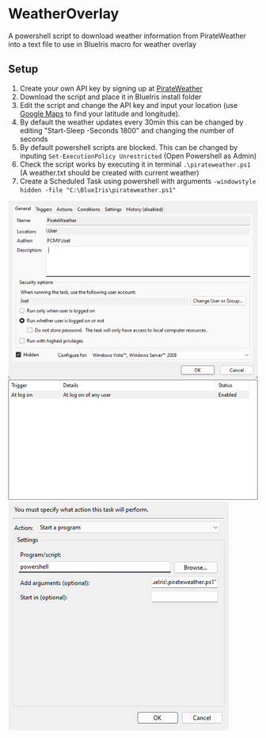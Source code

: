 # WeatherOverlay
A powershell script to download weather information from PirateWeather into a text file to use in BlueIris macro for weather overlay

## Setup
1. Create your own API key by signing up at [PirateWeather](https://pirateweather.net/)
2. Download the script and place it in BlueIris install folder
3. Edit the script and change the API key and input your location (use [Google Maps](https://maps.google.com) to find your latitude and longitude).
4. By default the weather updates every 30min this can be changed by editing "Start-Sleep -Seconds 1800" and changing the number of seconds
5. By default powershell scripts are blocked. This can be changed by inputing ```Set-ExecutionPolicy Unrestricted``` (Open Powershell as Admin)
6. Check the script works by executing it in terminal ```.\pirateweather.ps1``` (A weather.txt should be created with current weather)
7. Create a Scheduled Task using powershell with arguments ```-windowstyle hidden -file "C:\BlueIris\pirateweather.ps1"```

![Task Schedule](screenshots/mmc_SyUaxMmoHs.png)
![Task Schedule](screenshots/mmc_DskaqbhPpM.png)
![Task Schedule](screenshots/mmc_WHAfSdLMy0.png)